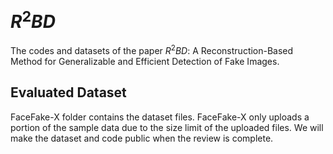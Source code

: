 # $R^2BD$
The codes and datasets of the paper $R^2BD$: A Reconstruction-Based Method for Generalizable and Efficient Detection of Fake Images.
## Evaluated Dataset
FaceFake-X folder contains the dataset files. FaceFake-X only uploads a portion of the sample data due to the size limit of the uploaded files. We will make the dataset and code public when the review is complete.
